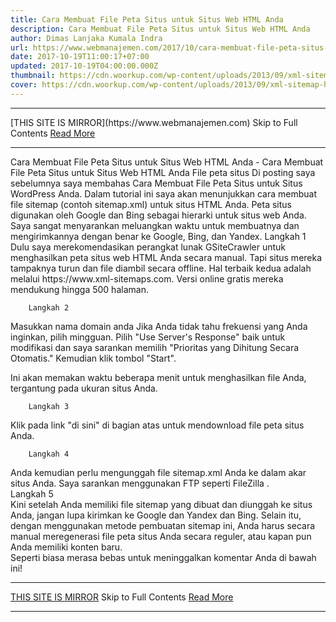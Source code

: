 ```yaml
---
title: Cara Membuat File Peta Situs untuk Situs Web HTML Anda
description: Cara Membuat File Peta Situs untuk Situs Web HTML Anda
author: Dimas Lanjaka Kumala Indra
url: https://www.webmanajemen.com/2017/10/cara-membuat-file-peta-situs-untuk.html
date: 2017-10-19T11:00:17+07:00
updated: 2017-10-19T04:00:00.000Z
thumbnail: https://cdn.woorkup.com/wp-content/uploads/2013/09/xml-sitemap-html.jpg
cover: https://cdn.woorkup.com/wp-content/uploads/2013/09/xml-sitemap-html.jpg
---
```


<hr/> [THIS SITE IS MIRROR](https://www.webmanajemen.com) Skip to Full Contents <a href="https://www.webmanajemen.com/2017/10/cara-membuat-file-peta-situs-untuk.html" rel="follow" class="button" id="read-more">Read More</a> <hr/> Cara Membuat File Peta Situs untuk Situs Web HTML Anda - Cara Membuat File Peta Situs untuk Situs Web HTML Anda File peta situs     
Di posting saya sebelumnya saya membahas                     Cara Membuat File Peta Situs untuk Situs WordPress Anda. Dalam tutorial ini saya akan menunjukkan cara membuat file sitemap         (contoh sitemap.xml) untuk situs HTML Anda. Peta situs digunakan oleh         Google dan Bing sebagai hierarki untuk situs web Anda. Saya sangat         menyarankan meluangkan waktu untuk membuatnya dan mengirimkannya dengan         benar ke Google, Bing, dan Yandex.     
        Langkah 1     
Dulu saya merekomendasikan perangkat lunak GSiteCrawler untuk         menghasilkan peta situs web HTML Anda secara manual. Tapi situs mereka         tampaknya turun dan file diambil secara offline. Hal terbaik kedua         adalah melalui         https://www.xml-sitemaps.com. Versi online gratis mereka mendukung hingga 500 halaman.     
    
        Langkah 2     
Masukkan nama domain anda Jika Anda tidak tahu frekuensi yang Anda         inginkan, pilih mingguan. Pilih "Use Server's Response" baik untuk         modifikasi dan saya sarankan memilih "Prioritas yang Dihitung Secara         Otomatis." Kemudian klik tombol "Start".     
    
Ini akan memakan waktu beberapa menit untuk menghasilkan file Anda,         tergantung pada ukuran situs Anda.     
    
        Langkah 3     
Klik pada link "di sini" di bagian atas untuk mendownload file peta         situs Anda.     
    
        Langkah 4     
Anda kemudian perlu mengunggah file sitemap.xml Anda ke dalam akar         situs Anda. Saya sarankan menggunakan FTP seperti                     FileZilla                 .     
        Langkah 5     
Kini setelah Anda memiliki file sitemap yang dibuat dan diunggah ke         situs Anda, jangan lupa kirimkan ke                     Google dan Yandex dan Bing. Selain itu, dengan menggunakan metode pembuatan sitemap ini, Anda         harus secara manual meregenerasi file peta situs Anda secara reguler,         atau kapan pun Anda memiliki konten baru.     
Seperti biasa merasa bebas untuk meninggalkan komentar Anda di bawah         ini! <hr/> [THIS SITE IS MIRROR](https://www.webmanajemen.com) Skip to Full Contents <a href="https://www.webmanajemen.com/2017/10/cara-membuat-file-peta-situs-untuk.html" rel="follow" class="button" id="read-more">Read More</a> <hr/>